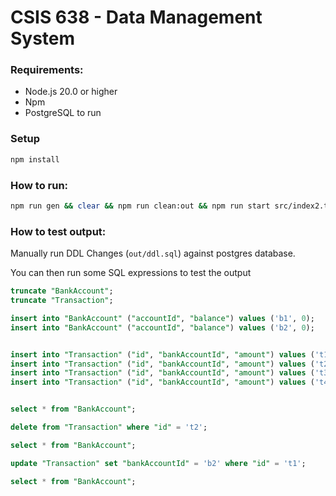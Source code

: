 # CSIS 638 - Data Management System

### Requirements:
- Node.js 20.0 or higher
- Npm
- PostgreSQL to run 

### Setup

```sh
npm install
```

### How to run:

```sh
npm run gen && clear && npm run clean:out && npm run start src/index2.ts e4.dml 6
```

### How to test output:

Manually run DDL Changes (`out/ddl.sql`) against postgres database.

You can then run some SQL expressions to test the output
```sql
truncate "BankAccount";
truncate "Transaction";

insert into "BankAccount" ("accountId", "balance") values ('b1', 0);
insert into "BankAccount" ("accountId", "balance") values ('b2', 0);


insert into "Transaction" ("id", "bankAccountId", "amount") values ('t1', 'b1', 1);
insert into "Transaction" ("id", "bankAccountId", "amount") values ('t2', 'b1', 2);
insert into "Transaction" ("id", "bankAccountId", "amount") values ('t3', 'b1', 3);
insert into "Transaction" ("id", "bankAccountId", "amount") values ('t4', 'b2', 7);


select * from "BankAccount";

delete from "Transaction" where "id" = 't2';

select * from "BankAccount";

update "Transaction" set "bankAccountId" = 'b2' where "id" = 't1';

select * from "BankAccount";
```
